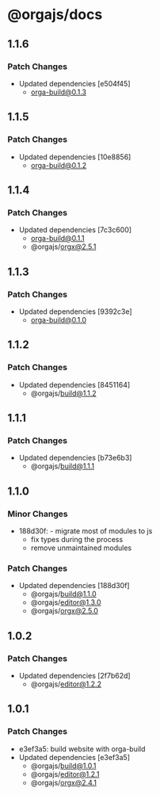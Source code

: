 # @orgajs/docs

## 1.1.6

### Patch Changes

- Updated dependencies [e504f45]
  - orga-build@0.1.3

## 1.1.5

### Patch Changes

- Updated dependencies [10e8856]
  - orga-build@0.1.2

## 1.1.4

### Patch Changes

- Updated dependencies [7c3c600]
  - orga-build@0.1.1
  - @orgajs/orgx@2.5.1

## 1.1.3

### Patch Changes

- Updated dependencies [9392c3e]
  - orga-build@0.1.0

## 1.1.2

### Patch Changes

- Updated dependencies [8451164]
  - @orgajs/build@1.1.2

## 1.1.1

### Patch Changes

- Updated dependencies [b73e6b3]
  - @orgajs/build@1.1.1

## 1.1.0

### Minor Changes

- 188d30f: - migrate most of modules to js
  - fix types during the process
  - remove unmaintained modules

### Patch Changes

- Updated dependencies [188d30f]
  - @orgajs/build@1.1.0
  - @orgajs/editor@1.3.0
  - @orgajs/orgx@2.5.0

## 1.0.2

### Patch Changes

- Updated dependencies [2f7b62d]
  - @orgajs/editor@1.2.2

## 1.0.1

### Patch Changes

- e3ef3a5: build website with orga-build
- Updated dependencies [e3ef3a5]
  - @orgajs/build@1.0.1
  - @orgajs/editor@1.2.1
  - @orgajs/orgx@2.4.1
